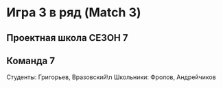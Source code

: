 # Игра 3 в ряд (Match 3)

## Проектная школа СЕЗОН 7


## Команда 7
Студенты: Григорьев, Вразовский\n
Школьники: Фролов, Андрейчиков
